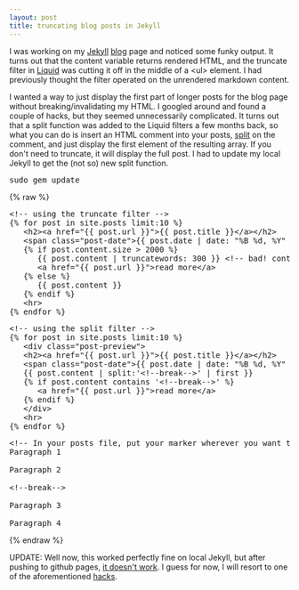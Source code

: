 ```yaml
---
layout: post
title: truncating blog posts in Jekyll
---
```


I was working on my [Jekyll](https://github.com/mojombo/jekyll) [blog](/blog) page and noticed some funky output. It turns out that the content variable returns rendered HTML, and the truncate filter in [Liquid](https://github.com/Shopify/liquid) was cutting it off in the middle of a &lt;ul&gt; element. I had previously thought the filter operated on the unrendered markdown content.

I wanted a way to just display the first part of longer posts for the blog page without breaking/invalidating my HTML. I googled around and found a couple of hacks, but they seemed unnecessarily complicated. It turns out that a split function was added to the Liquid filters a few months back, so what you can do is insert an HTML comment into your posts, [split](https://developer.mozilla.org/en/JavaScript/Reference/Global_Objects/String/split) on the comment, and just display the first element of the resulting array. If you don't need to truncate, it will display the full post. I had to update my local Jekyll to get the (not so) new split function.

<pre class="prettyprint">sudo gem update</pre>

<!--break-->

{% raw %}
<pre class="prettyprint linenums lang-html">&lt;!-- using the truncate filter --&gt;
{% for post in site.posts limit:10 %}
   &lt;h2&gt;&lt;a href=&quot;{{ post.url }}&quot;&gt;{{ post.title }}&lt;/a&gt;&lt;/h2&gt;
   &lt;span class=&quot;post-date&quot;&gt;{{ post.date | date: &quot;%B %d, %Y&quot; }}&lt;/span&gt;
   {% if post.content.size &gt; 2000 %}
      {{ post.content | truncatewords: 300 }} &lt;!-- bad! content gives you rendered html and you will truncate in the middle of a node --&gt;
      &lt;a href=&quot;{{ post.url }}&quot;&gt;read more&lt;/a&gt;
   {% else %}
      {{ post.content }}
   {% endif %}
   &lt;hr&gt;
{% endfor %}</pre>

<pre class="prettyprint linenums lang-html">&lt;!-- using the split filter --&gt;
{% for post in site.posts limit:10 %}
   &lt;div class=&quot;post-preview&quot;&gt;
   &lt;h2&gt;&lt;a href=&quot;{{ post.url }}&quot;&gt;{{ post.title }}&lt;/a&gt;&lt;/h2&gt;
   &lt;span class=&quot;post-date&quot;&gt;{{ post.date | date: &quot;%B %d, %Y&quot; }}&lt;/span&gt;
   {{ post.content | split:'&lt;!--break--&gt;' | first }}
   {% if post.content contains '&lt;!--break--&gt;' %}
      &lt;a href=&quot;{{ post.url }}&quot;&gt;read more&lt;/a&gt;
   {% endif %}
   &lt;/div&gt;
   &lt;hr&gt;
{% endfor %}</pre>

<pre class="prettyprint linenums lang-html">&lt;!-- In your posts file, put your marker wherever you want to cut off the post for the main blog page --&gt;
Paragraph 1

Paragraph 2

&lt;!--break--&gt;

Paragraph 3

Paragraph 4</pre>
{% endraw %}

UPDATE: Well now, this worked perfectly fine on local Jekyll, but after pushing to github pages, [it doesn't work](https://github.com/mojombo/jekyll/issues/502). I guess for now, I will resort to one of the aforementioned [hacks](http://kaspa.rs/2011/04/jekyll-hacks-html-excerpts/).

<!--end-->
